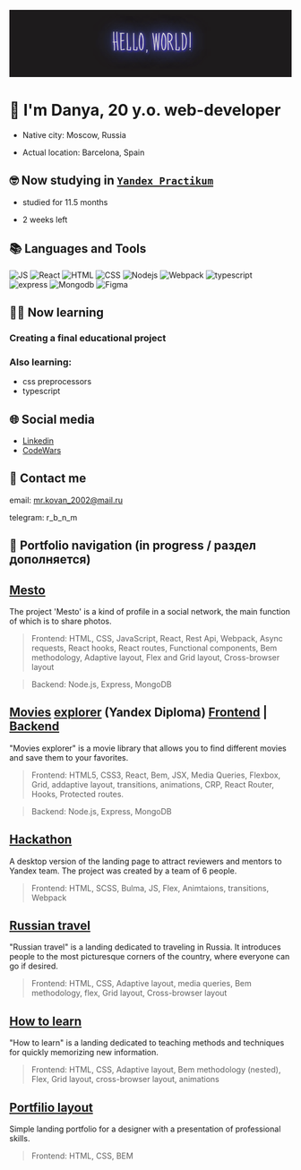 ![gif](./images/header.gif)

<h1 display='block'>👀 I'm Danya, 20 y.o. web-developer</h1>


- Native city: Moscow, Russia

- Actual location: Barcelona, Spain

## 🤓 Now studying in [```Yandex Practikum```](https://practicum.yandex.ru/)

- studied for 11.5 months

- 2 weeks left

## 📚 Languages and Tools 

![JS](https://img.shields.io/badge/-JavaScript-87CEFA?style=for-the-badge&logo=javascript)
![React](https://img.shields.io/badge/-React-4682B4?style=for-the-badge&logo=react)
![HTML](https://img.shields.io/badge/-HTML-1E90FF?style=for-the-badge&logo=html5)
![CSS](https://img.shields.io/badge/-CSS-6495ED?style=for-the-badge&logo=css3)
![Nodejs](https://img.shields.io/badge/-Node.js-7B68EE?style=for-the-badge&logo=Node.js)
![Webpack](https://img.shields.io/badge/-Webpack-00CED1?style=for-the-badge&logo=Webpack)
![typescript](https://img.shields.io/badge/-Typescript-20B2AA?style=for-the-badge&logo=typescript)
![express](https://img.shields.io/badge/-Esxpress.js-008080?style=for-the-badge&logo=express.js)
![Mongodb](https://img.shields.io/badge/-mongo-66CDAA?style=for-the-badge&logo=mongodb)
![Figma](https://img.shields.io/badge/-Figma-66CDAA?style=for-the-badge&logo=figma)


## 👨‍🎓 Now learning 
### Creating a final educational project
### Also learning:
- css preprocessors
- typescript

## 🌐 Social media
- [Linkedin](https://www.linkedin.com/in/danyakovan/)
- [CodeWars](https://www.codewars.com/users/DanyaLiupinin)

## 💬 Contact me

email: mr.kovan_2002@mail.ru

telegram: r_b_n_m



## 👣 Portfolio navigation (in progress / раздел дополняется)



[Mesto](https://github.com/DanyaLiupinin/react-mesto-api-full)
---------------------------------------------------------------

The project 'Mesto' is a kind of profile in a social network, the main function of which is to share photos.

> Frontend: HTML, CSS, JavaScript, React, Rest Api, Webpack, Async requests, React hooks, React routes, Functional components, Bem methodology, Adaptive layout, Flex and Grid layout, Cross-browser layout

> Backend: Node.js, Express, MongoDB




[Movies](https://github.com/DanyaLiupinin/movies-explorer-frontend) [explorer](https://github.com/DanyaLiupinin/movies-explorer-api) (Yandex Diploma) [Frontend](https://github.com/DanyaLiupinin/movies-explorer-frontend) | [Backend](https://github.com/DanyaLiupinin/movies-explorer-api)
---------------------------------------------------------------

"Movies explorer" is a movie library that allows you to find different movies and save them to your favorites. 

> Frontend: HTML5, CSS3, React, Bem, JSX, Media Queries, Flexbox, Grid, addaptive layout, transitions, animations, CRP, React Router, Hooks, Protected routes.

> Backend: Node.js, Express, MongoDB




[Hackathon](https://github.com/DanyaLiupinin/yandex-hackathon-justdoit)
------------------------------------

A desktop version of the landing page to attract reviewers and mentors to Yandex team. The project was created by a team of 6 people.

> Frontend: HTML, SCSS, Bulma, JS, Flex, Animtaions, transitions, Webpack



[Russian travel](https://github.com/DanyaLiupinin/russian-travel)
------------------------------

"Russian travel" is a landing dedicated to traveling in Russia. It introduces people to the most picturesque corners of the country, where everyone can go if desired.

> Frontend: HTML, CSS, Adaptive layout, media queries, Bem methodology, flex, Grid layout, Cross-browser layout


[How to learn](https://github.com/DanyaLiupinin/how-to-learn)
-----------------------------

"How to learn" is a landing dedicated to teaching methods and techniques for quickly memorizing new information.

> Frontend: HTML, CSS, Adaptive layout, Bem methodology (nested), Flex, Grid layout, cross-browser layout, animations


[Portfilio layout](https://github.com/DanyaLiupinin/portfolio-layout)
----------------------

Simple landing portfolio for a designer with a presentation of professional skills.

> Frontend: HTML, CSS, BEM


<!--
**DanyaLiupinin/DanyaLiupinin** is a ✨ _special_ ✨ repository because its `README.md` (this file) appears on your GitHub profile.

Here are some ideas to get you started:

- 🔭 I’m currently working on ...
- 🌱 I’m currently learning ...
- 👯 I’m looking to collaborate on ...
- 🤔 I’m looking for help with ...
- 💬 Ask me about ...
- 📫 How to reach me: ...
- 😄 Pronouns: ...
- ⚡ Fun fact: ...
-->
